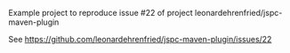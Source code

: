 Example project to reproduce issue #22 of project leonardehrenfried/jspc-maven-plugin

See https://github.com/leonardehrenfried/jspc-maven-plugin/issues/22
